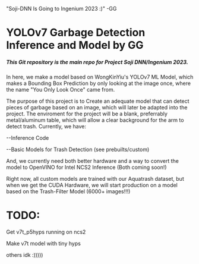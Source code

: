 "Soji-DNN Is Going to Ingenium 2023 :)"
-GG 

# YOLOv7 Garbage Detection Inference and Model by GG
##### This Git repository is the main repo for Project Soji DNN/Ingenium 2023.

In here, we make a model based on WongKinYiu's YOLOv7 ML Model, which makes a Bounding Box Prediction by only looking at the image once, where the name "You Only Look Once" came from.

The purpose of this project is to Create an adequate model that can detect pieces of garbage based on an image, which will later be adapted into the project. The enviroment for the project will be a blank, preferrably metal/aluminum table, which will allow a clear background for the arm to detect trash.
Currently, we have:

--Inference Code

--Basic Models for Trash Detection (see prebuilts/custom)

And, we currently need both better hardware and a way to convert the model to OpenVINO for Intel NCS2 Inference (Both coming soon!)

Right now, all custom models are trained with our Aquatrash dataset, but when we get the CUDA Hardware, we will start production on a model based on the Trash-Filter Model (6000+ images!!!)

# TODO:

Get v7t_p5hyps running on ncs2

Make v7t model with tiny hyps

others idk :)))))
